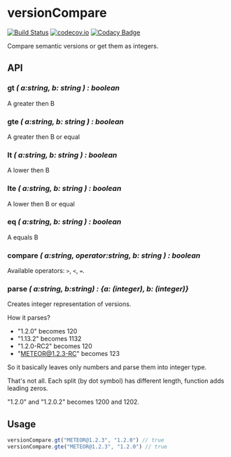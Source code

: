 versionCompare
==========

[![Build Status](https://travis-ci.org/kamilkisiela/version-compare.svg?branch=master)](https://travis-ci.org/kamilkisiela/version-compare)
[![codecov.io](https://codecov.io/github/kamilkisiela/version-compare/coverage.svg?branch=master)](https://codecov.io/github/kamilkisiela/version-compare?branch=master)
[![Codacy Badge](https://api.codacy.com/project/badge/grade/3a3da42a24b043a4b0d9ffa5b342a4fd)](https://www.codacy.com/app/mys-sterowiec/version-compare)

Compare semantic versions or get them as integers.

## API
 
### gt *( a:string, b: string ) : boolean*

A greater then B

### gte *( a:string, b: string ) : boolean*

A greater then B or equal

### lt *( a:string, b: string ) : boolean*

A lower then B

### lte *( a:string, b: string ) : boolean*

A lower then B or equal

### eq *( a:string, b: string ) : boolean*

A equals B

### compare *( a:string, operator:string, b: string ) : boolean*

Available operators: `>`, `<`, `=`.

### parse *( a:string, b:string) : {a: (integer), b: (integer)}*

Creates integer representation of versions.
 
How it parses? 

- "1.2.0" becomes 120
- "1.13.2" becomes 1132
- "1.2.0-RC2" becomes 120
- "METEOR@1.2.3-RC" becomes 123

So it basically leaves only numbers and parse them into integer type.

That's not all. Each split (by dot symbol) has different length, function adds leading zeros.

"1.2.0" and "1.2.0.2" becomes 1200 and 1202.

## Usage

```javascript
versionCompare.gt("METEOR@1.2.3", "1.2.0") // true
versionCompare.gte("METEOR@1.2.3", "1.2.0") // true
```
